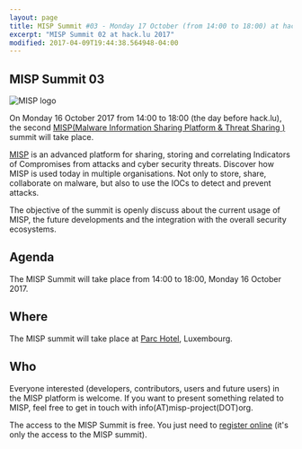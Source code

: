 ```yaml
---
layout: page
title: MISP Summit #03 - Monday 17 October (from 14:00 to 18:00) at hack.lu 2017
excerpt: "MISP Summit 02 at hack.lu 2017"
modified: 2017-04-09T19:44:38.564948-04:00
---
```



MISP Summit 03
--------------

![MISP logo](https://raw.githubusercontent.com/MISP/MISP/2.4/INSTALL/logos/misp-logo.png)

On Monday 16 October 2017 from 14:00 to 18:00 (the day before hack.lu), the second [MISP(Malware Information Sharing Platform & Threat Sharing
)](http://www.misp-project.org/) summit will take place.


[MISP](http://www.misp-project.org/) is an advanced platform for sharing, storing and correlating Indicators of Compromises from attacks and cyber security threats.
Discover how MISP is used today in multiple organisations. Not only to store, share, collaborate on malware, but also to use the IOCs to detect and prevent attacks.

The objective of the summit is openly discuss about the current usage of MISP, the future developments and the integration with the overall security ecosystems.

Agenda
------

The MISP Summit will take place from 14:00 to 18:00, Monday 16 October 2017.


Where
-----

The MISP summit will take place at [Parc Hotel](http://www.parc-hotel.lu/), Luxembourg.

Who
---

Everyone interested (developers, contributors, users and future users) in the MISP platform is welcome. If you want to present something related to MISP, feel free to get in touch with info(AT)misp-project(DOT)org.

The access to the MISP Summit is free. You just need to [register online](https://www.eventbrite.com/e/misp-summit-iii-tickets-34789249582) (it's only the access to the MISP summit).

